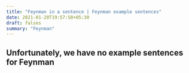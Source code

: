 ```yaml
---
title: "Feynman in a sentence | Feynman example sentences"
date: 2021-01-20T19:57:50+05:30
draft: falses
summary: "Feynman"
---
```

## Unfortunately, we have no example sentences for Feynman                 
